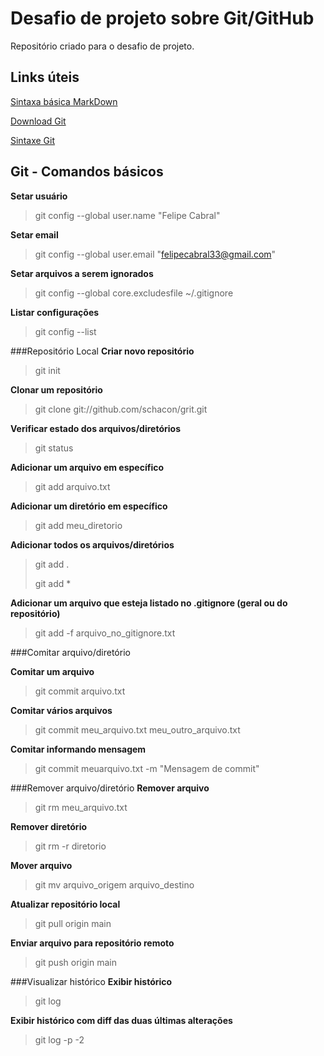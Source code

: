 # Desafio de projeto sobre Git/GitHub
Repositório criado para o desafio de projeto.

## Links úteis
[Sintaxa básica MarkDown](https://www.markdownguide.org/basic-syntax/)

[Download Git](https://git-scm.com/downloads)

[Sintaxe Git](https://comandosgit.github.io/)

## Git - Comandos básicos

**Setar usuário**
>git config --global user.name "Felipe Cabral"

**Setar email**
>git config --global user.email "felipecabral33@gmail.com"

**Setar arquivos a serem ignorados**
>git config --global core.excludesfile ~/.gitignore

**Listar configurações**
>git config --list

###Repositório Local
**Criar novo repositório**
>git init

**Clonar um repositório**
>git clone git://github.com/schacon/grit.git

**Verificar estado dos arquivos/diretórios**
>git status

**Adicionar um arquivo em específico**
>git add arquivo.txt

**Adicionar um diretório em específico**
>git add meu_diretorio

**Adicionar todos os arquivos/diretórios**
>git add .
> 
>git add *


**Adicionar um arquivo que esteja listado no .gitignore (geral ou do repositório)**
>git add -f arquivo_no_gitignore.txt

###Comitar arquivo/diretório

**Comitar um arquivo**
>git commit arquivo.txt

**Comitar vários arquivos**
>git commit meu_arquivo.txt meu_outro_arquivo.txt

**Comitar informando mensagem**
>git commit meuarquivo.txt -m "Mensagem de commit"


###Remover arquivo/diretório
**Remover arquivo**
>git rm meu_arquivo.txt

**Remover diretório**
>git rm -r diretorio

**Mover arquivo**
>git mv arquivo_origem arquivo_destino

**Atualizar repositório local**
>git pull origin main

**Enviar arquivo para repositório remoto**
>git push origin main

###Visualizar histórico
**Exibir histórico**
>git log

**Exibir histórico com diff das duas últimas alterações**
>git log -p -2